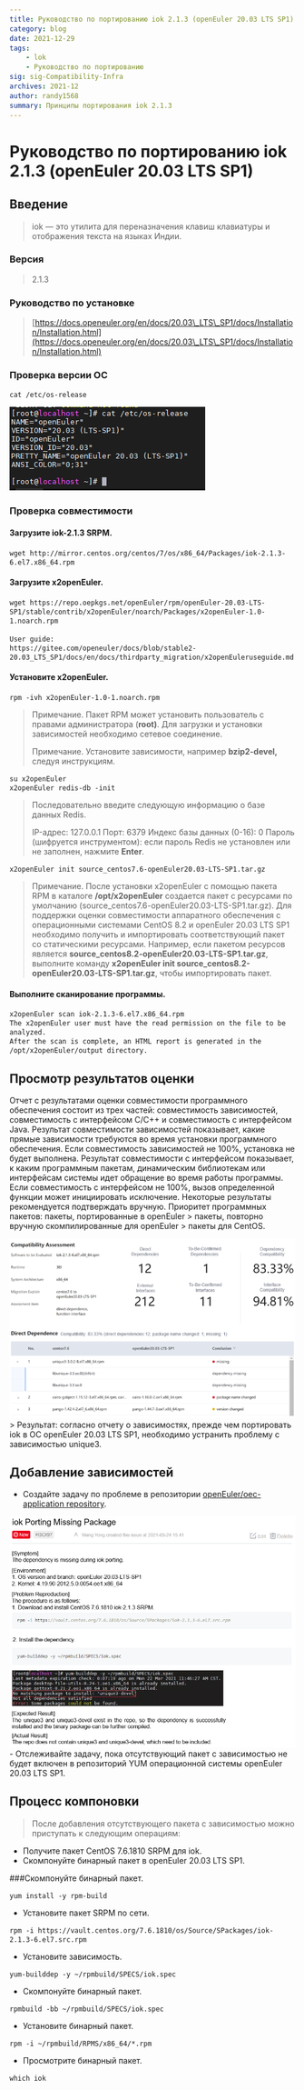 ```yaml
---
title: Руководство по портированию iok 2.1.3 (openEuler 20.03 LTS SP1)  
category: blog 
date: 2021-12-29  
tags:  
    - lok  
    - Руководство по портированию  
sig: sig-Compatibility-Infra  
archives: 2021-12  
author: randy1568  
summary: Принципы портирования iok 2.1.3
---
```


# Руководство по портированию iok 2.1.3 (openEuler 20.03 LTS SP1)

## Введение

> iok — это утилита для переназначения клавиш клавиатуры и отображения текста на языках Индии.

### Версия

> 2.1.3

### Руководство по установке

> [https://docs.openeuler.org/en/docs/20.03\_LTS\_SP1/docs/Installation/Installation.html](https://docs.openeuler.org/en/docs/20.03\_LTS\_SP1/docs/Installation/Installation.html)

### Проверка версии ОС

```shell
cat /etc/os-release
```

<img src="./image/lok-1.png">  

### Проверка совместимости

#### Загрузите iok-2.1.3 SRPM.

```
wget http://mirror.centos.org/centos/7/os/x86_64/Packages/iok-2.1.3-6.el7.x86_64.rpm
```

#### Загрузите x2openEuler.

```
wget https://repo.oepkgs.net/openEuler/rpm/openEuler-20.03-LTS-SP1/stable/contrib/x2openEuler/noarch/Packages/x2openEuler-1.0-1.noarch.rpm

User guide:
https://gitee.com/openeuler/docs/blob/stable2-20.03_LTS_SP1/docs/en/docs/thirdparty_migration/x2openEuleruseguide.md
```

#### Установите x2openEuler.

```
rpm -ivh x2openEuler-1.0-1.noarch.rpm
```

> Примечание. Пакет RPM может установить пользователь с правами администратора (**root)**. Для загрузки и установки зависимостей необходимо сетевое соединение. 
>
> Примечание. Установите зависимости, например **bzip2-devel,** следуя инструкциям.

```
su x2openEuler
x2openEuler redis-db -init
```

> Последовательно введите следующую информацию о базе данных Redis.
>
> IP-адрес: 127.0.0.1
> Порт: 6379
> Индекс базы данных (0-16): 0
> Пароль (шифруется инструментом): если пароль Redis не установлен или не заполнен, нажмите **Enter**.

```
x2openEuler init source_centos7.6-openEuler20.03-LTS-SP1.tar.gz
```

> Примечание. После установки x2openEuler с помощью пакета RPM в каталоге **/opt/x2openEuler** создается пакет с ресурсами по умолчанию (source\_centos7.6-openEuler20.03-LTS-SP1.tar.gz). Для поддержки оценки совместимости аппаратного обеспечения с операционными системами CentOS 8.2 и openEuler 20.03 LTS SP1 необходимо получить и импортировать соответствующий пакет со статическими ресурсами. Например, если пакетом ресурсов является **source\_centos8.2-openEuler20.03-LTS-SP1.tar.gz**, выполните команду **x2openEuler init source\_centos8.2-openEuler20.03-LTS-SP1.tar.gz**, чтобы импортировать пакет.

#### Выполните сканирование программы.

```
x2openEuler scan iok-2.1.3-6.el7.x86_64.rpm
The x2openEuler user must have the read permission on the file to be analyzed.
After the scan is complete, an HTML report is generated in the /opt/x2openEuler/output directory.
```

## Просмотр результатов оценки

Отчет с результатами оценки совместимости программного обеспечения состоит из трех частей: совместимость зависимостей, совместимость с интерфейсом C/C++ и совместимость с интерфейсом Java. Результат совместимости зависимостей показывает, какие прямые зависимости требуются во время установки программного обеспечения. Если совместимость зависимостей не 100%, установка не будет выполнена. Результат совместимости с интерфейсом показывает, к каким программным пакетам, динамическим библиотекам или интерфейсам системы идет обращение во время работы программы. Если совместимость с интерфейсом не 100%, вызов определенной функции может инициировать исключение. Некоторые результаты рекомендуется подтверждать вручную. Приоритет программных пакетов: пакеты, портированные в openEuler > пакеты, повторно вручную скомпилированные для openEuler > пакеты для CentOS.

<img src="./image/iok-1.png">
> Результат: согласно отчету о зависимостях, прежде чем портировать iok в ОС openEuler 20.03 LTS SP1, необходимо устранить проблему с зависимостью unique3.

## Добавление зависимостей

- Создайте задачу по проблеме в репозитории [openEuler/oec-application repository](https://gitee.com/openeuler/oec-application).

<img src="./image/lok-2.png">
- Отслеживайте задачу, пока отсутствующий пакет с зависимостью не будет включен в репозиторий YUM операционной системы openEuler 20.03 LTS SP1.

## Процесс компоновки

> После добавления отсутствующего пакета с зависимостью можно приступать к следующим операциям:

- Получите пакет CentOS 7.6.1810 SRPM для iok.
- Скомпонуйте бинарный пакет в openEuler 20.03 LTS SP1.

###Скомпонуйте бинарный пакет.

```shell
yum install -y rpm-build
```

- Установите пакет SRPM по сети.

```shell
rpm -i https://vault.centos.org/7.6.1810/os/Source/SPackages/iok-2.1.3-6.el7.src.rpm
```

- Установите зависимость.

```shell
yum-builddep -y ~/rpmbuild/SPECS/iok.spec
```

- Скомпонуйте бинарный пакет.

```shell
rpmbuild -bb ~/rpmbuild/SPECS/iok.spec
```

- Установите бинарный пакет.

```
rpm -i ~/rpmbuild/RPMS/x86_64/*.rpm
```

- Просмотрите бинарный пакет.

```
which iok
```